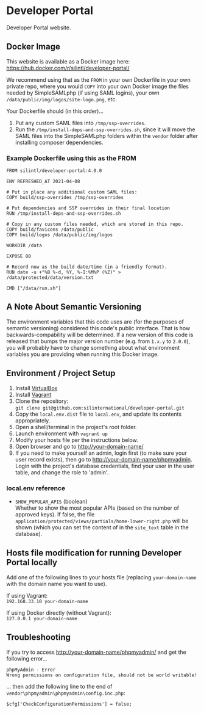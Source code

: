# Developer Portal #
Developer Portal website.

## Docker Image ##
This website is available as a Docker image here:  
<https://hub.docker.com/r/silintl/developer-portal/>

We recommend using that as the `FROM` in your own Dockerfile in your own
private repo, where you would `COPY` into your own Docker image the files needed
by SimpleSAMLphp (if using SAML logins), your own
`/data/public/img/logos/site-logo.png`, etc.

Your Dockerfile should (in this order)...

1. Put any custom SAML files into `/tmp/ssp-overrides`.
2. Run the `/tmp/install-deps-and-ssp-overrides.sh`, since it will move the SAML
   files into the SimpleSAMLphp folders within the `vendor` folder after
   installing composer dependencies.

### Example Dockerfile using this as the FROM ###

    FROM silintl/developer-portal:4.0.0
    
    ENV REFRESHED_AT 2021-04-08
    
    # Put in place any additional custom SAML files:
    COPY build/ssp-overrides /tmp/ssp-overrides
    
    # Put dependencies and SSP overrides in their final location
    RUN /tmp/install-deps-and-ssp-overrides.sh
    
    # Copy in any custom files needed, which are stored in this repo.
    COPY build/favicons /data/public
    COPY build/logos /data/public/img/logos
    
    WORKDIR /data
    
    EXPOSE 80
    
    # Record now as the build date/time (in a friendly format).
    RUN date -u +"%B %-d, %Y, %-I:%M%P (%Z)" > /data/protected/data/version.txt
    
    CMD ["/data/run.sh"]


## A Note About Semantic Versioning ##
The environment variables that this code uses are (for the purposes of
semantic versioning) considered this code's public interface. That is how
backwards-compability will be determined. If a new version of this code is
released that bumps the major version number (e.g. from `1.x.y` to `2.0.0`),
you will probably have to change something about what environment variables
you are providing when running this Docker image.

## Environment / Project Setup ##
1. Install [VirtualBox](http://www.virtualbox.org/wiki/Downloads)
2. Install [Vagrant](http://downloads.vagrantup.com/)
3. Clone the repository:  
   ```git clone git@github.com:silinternational/developer-portal.git```
4. Copy the ```local.env.dist``` file to ```local.env```, and update its 
   contents appropriately.
5. Open a shell/terminal in the project's root folder.
6. Launch environment with ```vagrant up```
7. Modify your hosts file per the instructions below.
8. Open browser and go to <http://your-domain-name/>
9. If you need to make yourself an admin, login first (to make sure your user
   record exists), then go to    <http://your-domain-name/phpmyadmin>.
   Login with the project's database credentials, find your user in the user
   table, and change the role to 'admin'.

### local.env reference ###
- ```SHOW_POPULAR_APIS``` (boolean)  
  Whether to show the most popular APIs (based on the number of approved keys).
  If false, the file ```application/protected/views/partials/home-lower-right.php```
  will be shown (which you can set the content of in the `site_text` table in
  the database).

## Hosts file modification for running Developer Portal locally ##
Add one of the following lines to your hosts file (replacing
```your-domain-name``` with the domain name you want to use).

If using Vagrant:  
```192.168.33.10 your-domain-name```

If using Docker directly (without Vagrant):  
```127.0.0.1 your-domain-name```

## Troubleshooting ##
If you try to access <http://your-domain-name/phpmyadmin/> and get the following 
error... 

    phpMyAdmin - Error  
    Wrong permissions on configuration file, should not be world writable!

... then add the following line to the end of 
`vendor\phpmyadmin\phpmyadmin\config.inc.php`: 

    $cfg['CheckConfigurationPermissions'] = false;

